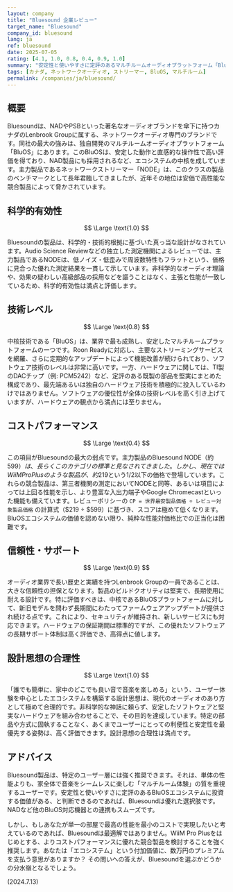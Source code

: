 ```yaml
---
layout: company
title: "Bluesound 企業レビュー"
target_name: "Bluesound"
company_id: bluesound
lang: ja
ref: bluesound
date: 2025-07-05
rating: [4.1, 1.0, 0.8, 0.4, 0.9, 1.0]
summary: "安定性と使いやすさに定評のあるマルチルームオーディオプラットフォーム「BluOS」を中核に据えた、カナダのネットワークオーディオ専門メーカー。製品は優れた測定性能と信頼性を示しますが、同等以上の性能を持つ安価な競合製品の台頭により、コストパフォーマンスの観点からは厳しい評価となります。エコシステムの価値を最優先するユーザー向けのプレミアムな選択肢と言えるでしょう。"
tags: [カナダ, ネットワークオーディオ, ストリーマー, BluOS, マルチルーム]
permalink: /companies/ja/bluesound/
---
```


## 概要

Bluesoundは、NADやPSBといった著名なオーディオブランドを傘下に持つカナダのLenbrook Groupに属する、ネットワークオーディオ専門のブランドです。同社の最大の強みは、独自開発のマルチルームオーディオプラットフォーム「BluOS」にあります。このBluOSは、安定した動作と直感的な操作性で高い評価を得ており、NAD製品にも採用されるなど、エコシステムの中核を成しています。主力製品であるネットワークストリーマー「NODE」は、このクラスの製品のベンチマークとして長年君臨してきましたが、近年その地位は安価で高性能な競合製品によって脅かされています。

## 科学的有効性

$$ \Large \text{1.0} $$

Bluesoundの製品は、科学的・技術的根拠に基づいた真っ当な設計がなされています。Audio Science Reviewなどの独立した測定機関によるレビューでは、主力製品であるNODEは、低ノイズ・低歪みで周波数特性もフラットという、価格に見合った優れた測定結果を一貫して示しています。非科学的なオーディオ理論や、効果の疑わしい高級部品の採用などを謳うことはなく、主張と性能が一致しているため、科学的有効性は満点と評価します。

## 技術レベル

$$ \Large \text{0.8} $$

中核技術である「BluOS」は、業界で最も成熟し、安定したマルチルームプラットフォームの一つです。Roon Readyに対応し、主要なストリーミングサービスを網羅、さらに定期的なアップデートによって機能改善が続けられており、ソフトウェア技術のレベルは非常に高いです。一方、ハードウェアに関しては、TI製のDACチップ（例: PCM5242）など、定評のある既製の部品を堅実にまとめた構成であり、最先端あるいは独自のハードウェア技術を積極的に投入しているわけではありません。ソフトウェアの優位性が全体の技術レベルを高く引き上げていますが、ハードウェアの観点から満点には至りません。

## コストパフォーマンス

$$ \Large \text{0.4} $$

この項目がBluesoundの最大の弱点です。主力製品のBluesound NODE（約$599）は、長らくこのカテゴリの標準と見なされてきました。しかし、現在ではWiiM Pro Plusのような製品が、約$219という1/2以下の価格で登場しています。これらの競合製品は、第三者機関の測定においてNODEと同等、あるいは項目によっては上回る性能を示し、より豊富な入出力端子やGoogle Chromecastといった機能も備えています。レビューポリシーの `CP = 世界最安製品価格 ÷ レビュー対象製品価格` の計算式（$219 ÷ $599）に基づき、スコアは極めて低くなります。BluOSエコシステムの価値を認めない限り、純粋な性能対価格比での正当化は困難です。

## 信頼性・サポート

$$ \Large \text{0.9} $$

オーディオ業界で長い歴史と実績を持つLenbrook Groupの一員であることは、大きな信頼性の担保となります。製品のビルドクオリティは堅実で、長期使用に耐える設計です。特に評価すべきは、中核であるBluOSプラットフォームに対して、新旧モデルを問わず長期間にわたってファームウェアアップデートが提供され続ける点です。これにより、セキュリティが維持され、新しいサービスにも対応できます。ハードウェアの保証期間は標準的ですが、この優れたソフトウェアの長期サポート体制は高く評価でき、高得点に値します。

## 設計思想の合理性

$$ \Large \text{1.0} $$

「誰でも簡単に、家中のどこでも良い音で音楽を楽しめる」という、ユーザー体験を中心としたエコシステムを構築する設計思想は、現代のオーディオのあり方として極めて合理的です。非科学的な神話に頼らず、安定したソフトウェアと堅実なハードウェアを組み合わせることで、その目的を達成しています。特定の部品や方式に固執することなく、あくまでユーザーにとっての利便性と安定性を最優先する姿勢は、高く評価できます。設計思想の合理性は満点です。

## アドバイス

Bluesound製品は、特定のユーザー層には強く推奨できます。それは、単体の性能よりも、家全体で音楽をシームレスに楽しむ「マルチルーム体験」の質を重視するユーザーです。安定性と使いやすさに定評のあるBluOSエコシステムに投資する価値がある、と判断できるのであれば、Bluesoundは優れた選択肢です。NADなど他のBluOS対応機器との連携もスムーズです。

しかし、もしあなたが単一の部屋で最高の性能を最小のコストで実現したいと考えているのであれば、Bluesoundは最適解ではありません。WiiM Pro Plusをはじめとする、よりコストパフォーマンスに優れた競合製品を検討することを強く推奨します。あなたは「エコシステム」という付加価値に、数万円のプレミアムを支払う意思がありますか？ その問いへの答えが、Bluesoundを選ぶかどうかの分水嶺となるでしょう。

(2024.7.13)
